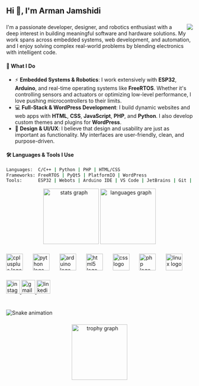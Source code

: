 <h2 align="left">Hi 👋, I'm Arman Jamshidi</h2>

###

<img align="right" src="https://visitor-badge.laobi.icu/badge?page_id=Armanj88.Armanj88&"  />

###

I'm a passionate developer, designer, and robotics enthusiast with a deep interest in building meaningful software and hardware solutions. My work spans across embedded systems, web development, and automation, and I enjoy solving complex real-world problems by blending electronics with intelligent code.

#### 🧠 What I Do
- ⚡ **Embedded Systems & Robotics**: I work extensively with **ESP32**, **Arduino**, and real-time operating systems like **FreeRTOS**. Whether it's controlling sensors and actuators or optimizing low-level performance, I love pushing microcontrollers to their limits.
- 💻 **Full-Stack & WordPress Development**: I build dynamic websites and web apps with **HTML**, **CSS**, **JavaScript**, **PHP**, and **Python**. I also develop custom themes and plugins for **WordPress**.
- 🎨 **Design & UI/UX**: I believe that design and usability are just as important as functionality. My interfaces are user-friendly, clean, and purpose-driven.

#### 🛠 Languages & Tools I Use
```bash
Languages:  C/C++ | Python | PHP | HTML/CSS
Frameworks: FreeRTOS | PyQt5 | PlatformIO | WordPress
Tools:      ESP32 | Webots | Arduino IDE | VS Code | JetBrains | Git | Linux (Ubuntu 24.04)
```

<div align="center">
  <img src="https://github-readme-stats.vercel.app/api?username=Armanj88&hide_title=false&hide_rank=false&show_icons=true&include_all_commits=true&count_private=true&disable_animations=false&theme=dracula&locale=en&hide_border=false" height="150" alt="stats graph"  />
  <img src="https://github-readme-stats.vercel.app/api/top-langs?username=Armanj88&locale=en&hide_title=false&layout=compact&card_width=320&langs_count=6&theme=dracula&hide_border=false" height="150" alt="languages graph"  />
</div>

###

<div align="left">
  <img src="https://cdn.jsdelivr.net/gh/devicons/devicon/icons/cplusplus/cplusplus-original.svg" height="45" alt="cplusplus logo"  />
  <img width="19" />
  <img src="https://cdn.jsdelivr.net/gh/devicons/devicon/icons/python/python-original.svg" height="45" alt="python logo"  />
  <img width="19" />
  <img src="https://skillicons.dev/icons?i=arduino" height="45" alt="arduino logo"  />
  <img width="19" />
  <img src="https://cdn.jsdelivr.net/gh/devicons/devicon/icons/html5/html5-original.svg" height="45" alt="html5 logo"  />
  <img width="19" />
  <img src="https://cdn.jsdelivr.net/gh/devicons/devicon/icons/css3/css3-original.svg" height="45" alt="css logo"  />
  <img width="19" />
  <img src="https://cdn.jsdelivr.net/gh/devicons/devicon/icons/php/php-original.svg" height="45" alt="php logo"  />
  <img width="19" />
  <img src="https://cdn.jsdelivr.net/gh/devicons/devicon/icons/linux/linux-original.svg" height="45" alt="linux logo"  />
</div>

###

<div align="left">
  <a href="https://www.instagram.com/armanjmsh/" target="_blank">
    <img src="https://img.shields.io/static/v1?message=Instagram&logo=instagram&label=&color=E4405F&logoColor=white&labelColor=&style=for-the-badge" height="37" alt="instagram logo"  />
  </a>
  <a href="mailto:jamshidiarman1388@gmail.com" target="_blank">
    <img src="https://img.shields.io/static/v1?message=Gmail&logo=gmail&label=&color=D14836&logoColor=white&labelColor=&style=for-the-badge" height="37" alt="gmail logo"  />
  </a>
  <a href="https://www.linkedin.com/in/armanjamshidi/" target="_blank">
    <img src="https://img.shields.io/static/v1?message=LinkedIn&logo=linkedin&label=&color=0077B5&logoColor=white&labelColor=&style=for-the-badge" height="37" alt="linkedin logo"  />
  </a>
</div>

###

<br clear="both">

<img src="https://profile-readme-generator.com/assets/snake.svg" alt="Snake animation" />

###

<div align="center">
  <img src="https://github-profile-trophy.vercel.app?username=Armanj88&theme=dracula&row=1&margin-w=25&margin-h=15&no-bg=false&no-frame=true&order=4" height="150" alt="trophy graph"  />
</div>

###

